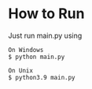 # How to Run

Just run main.py using

    On Windows
    $ python main.py

    On Unix
    $ python3.9 main.py
